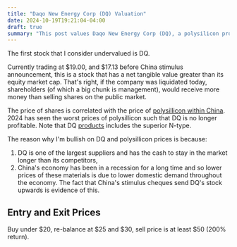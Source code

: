 ```yaml
---
title: "Daqo New Energy Corp (DQ) Valuation"
date: 2024-10-19T19:21:04-04:00
draft: true
summary: "This post values Daqo New Energy Corp (DQ), a polysilicon producer, arguing it's undervalued as its net tangible value exceeds its market cap. It notes the stock price correlates with polysilicon prices in China, which hit lows in 2024. The author is bullish due to DQ's market position and expected recovery in China's economy. Using conservative assumptions (price per ton, useful life, profit margin), a rough valuation suggests a fair price around $4.43-$4.90, making it a buy for risk-seekers."
---
```


The first stock that I consider undervalued is DQ.

Currently trading at $19.00, and $17.13 before China stimulus announcement, this is a stock that has a net tangible value greater than its equity market cap. That's right, if the company was liquidated today, shareholders (of which a big chunk is management), would receive more money than selling shares on the public market.

The price of shares is correlated with the price of [polysillicon within China](https://www.bernreuter.com/polysilicon/price-trend/). 2024 has seen the worst prices of polysillicon such that DQ is no longer profitable. Note that DQ [products](https://www.dqsolar.com/Products) includes the superior N-type.

The reason why I'm bullish on DQ and polysillicon prices is because:

1. DQ is one of the largest suppliers and has the cash to stay in the market longer than its competitors,
2. China's economy has been in a recession for a long time and so lower prices of these materials is due to lower domestic demand throughout the economy. The fact that China's stimulus cheques send DQ's stock upwards is evidence of this.

## Entry and Exit Prices

Buy under $20, re-balance at $25 and $30, sell price is at least $50 (200% return).
